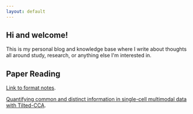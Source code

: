 ```yaml
---
layout: default
---
```


## Hi and welcome!

This is my personal blog and knowledge base where I write about thoughts all around study, research, or anything else I'm interested in.

## Paper Reading

[Link to format notes](./another-page.html).

[Quantifying common and distinct information in single-cell multimodal data with Tilted-CCA](./mypost/06-11-2023.html).
